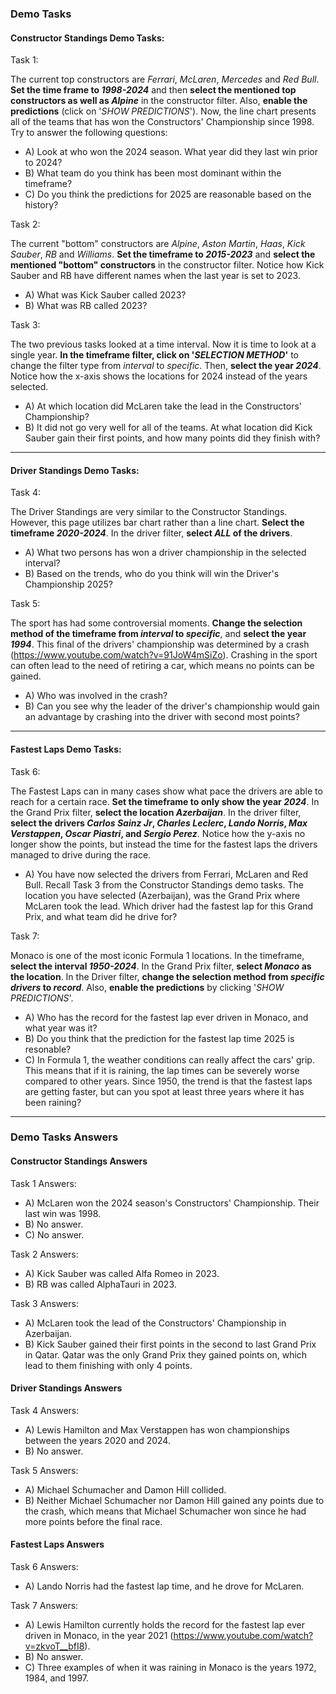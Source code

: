 ### Demo Tasks

#### Constructor Standings Demo Tasks:

Task 1:

The current top constructors are *Ferrari*, *McLaren*, *Mercedes* and *Red Bull*. **Set the time frame to *1998-2024*** and then **select the mentioned top constructors as well as *Alpine*** in the constructor filter. Also, **enable the predictions** (click on '*SHOW PREDICTIONS*'). Now, the line chart presents all of the teams that has won the Constructors' Championship since 1998. Try to answer the following questions:
- A) Look at who won the 2024 season. What year did they last win prior to 2024?
- B) What team do you think has been most dominant within the timeframe?
- C) Do you think the predictions for 2025 are reasonable based on the history?

Task 2:

The current "bottom" constructors are *Alpine*, *Aston Martin*, *Haas*, *Kick Sauber*, *RB* and *Williams*. **Set the timeframe to *2015-2023*** and **select the mentioned "bottom" constructors** in the constructor filter. Notice how Kick Sauber and RB have different names when the last year is set to 2023. 
- A) What was Kick Sauber called 2023?
- B) What was RB called 2023?

Task 3:

The two previous tasks looked at a time interval. Now it is time to look at a single year. **In the timeframe filter, click on '*SELECTION METHOD*'** to change the filter type from *interval* to *specific*. Then, **select the year *2024***. Notice how the x-axis shows the locations for 2024 instead of the years selected. 
- A) At which location did McLaren take the lead in the Constructors' Championship? 
- B) It did not go very well for all of the teams. At what location did Kick Sauber gain their first points, and how many points did they finish with?

---

#### Driver Standings Demo Tasks:

Task 4:

The Driver Standings are very similar to the Constructor Standings. However, this page utilizes bar chart rather than a line chart. **Select the timeframe *2020-2024***. In the driver filter, **select *ALL* of the drivers**.
- A) What two persons has won a driver championship in the selected interval? 
- B) Based on the trends, who do you think will win the Driver's Championship 2025?

Task 5: 

The sport has had some controversial moments. **Change the selection method of the timeframe from *interval* to *specific***, and **select the year *1994***. This final of the drivers' championship was determined by a crash (https://www.youtube.com/watch?v=91JoW4mSiZo). Crashing in the sport can often lead to the need of retiring a car, which means no points can be gained.
- A) Who was involved in the crash?
- B) Can you see why the leader of the driver's championship would gain an advantage by crashing into the driver with second most points?

---

#### Fastest Laps Demo Tasks:

Task 6:

The Fastest Laps can in many cases show what pace the drivers are able to reach for a certain race. **Set the timeframe to only show the year *2024***. In the Grand Prix filter, **select the location *Azerbaijan***. In the driver filter, **select the drivers *Carlos Sainz Jr*, *Charles Leclerc*, *Lando Norris*, *Max Verstappen*, *Oscar Piastri*, and *Sergio Perez***. Notice how the y-axis no longer show the points, but instead the time for the fastest laps the drivers managed to drive during the race.
- A) You have now selected the drivers from Ferrari, McLaren and Red Bull. Recall Task 3 from the Constructor Standings demo tasks. The location you have selected (Azerbaijan), was the Grand Prix where McLaren took the lead. Which driver had the fastest lap for this Grand Prix, and what team did he drive for?

Task 7:

Monaco is one of the most iconic Formula 1 locations. In the timeframe, **select the interval *1950-2024***. In the Grand Prix filter, **select *Monaco* as the location**. In the Driver filter, **change the selection method from *specific drivers* to *record***. Also, **enable the predictions** by clicking '*SHOW PREDICTIONS*'.
- A) Who has the record for the fastest lap ever driven in Monaco, and what year was it?
- B) Do you think that the prediction for the fastest lap time 2025 is resonable?
- C) In Formula 1, the weather conditions can really affect the cars' grip. This means that if it is raining, the lap times can be severely worse compared to other years. Since 1950, the trend is that the fastest laps are getting faster, but can you spot at least three years where it has been raining? 

---

### Demo Tasks Answers

#### Constructor Standings Answers
Task 1 Answers:
- A) McLaren won the 2024 season's Constructors' Championship. Their last win was 1998.
- B) No answer.
- C) No answer.

Task 2 Answers:
- A) Kick Sauber was called Alfa Romeo in 2023.
- B) RB was called AlphaTauri in 2023.

Task 3 Answers:
- A) McLaren took the lead of the Constructors' Championship in Azerbaijan.
- B) Kick Sauber gained their first points in the second to last Grand Prix in Qatar. Qatar was the only Grand Prix they gained points on, which lead to them finishing with only 4 points.

#### Driver Standings Answers
Task 4 Answers:
- A) Lewis Hamilton and Max Verstappen has won championships between the years 2020 and 2024.
- B) No answer.

Task 5 Answers:
- A) Michael Schumacher and Damon Hill collided.
- B) Neither Michael Schumacher nor Damon Hill gained any points due to the crash, which means that Michael Schumacher won since he had more points before the final race.

#### Fastest Laps Answers
Task 6 Answers:
- A) Lando Norris had the fastest lap time, and he drove for McLaren.

Task 7 Answers:
- A) Lewis Hamilton currently holds the record for the fastest lap ever driven in Monaco, in the year 2021 (https://www.youtube.com/watch?v=zkvoT__bfI8).
- B) No answer.
- C) Three examples of when it was raining in Monaco is the years 1972, 1984, and 1997.
